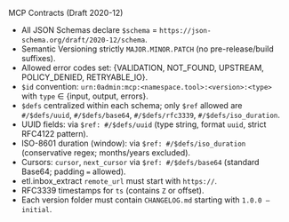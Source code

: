MCP Contracts (Draft 2020-12)

- All JSON Schemas declare `$schema` = `https://json-schema.org/draft/2020-12/schema`.
- Semantic Versioning strictly `MAJOR.MINOR.PATCH` (no pre-release/build suffixes).
- Allowed error codes set: {VALIDATION, NOT_FOUND, UPSTREAM, POLICY_DENIED, RETRYABLE_IO}.
- `$id` convention: `urn:0admin:mcp:<namespace.tool>:<version>:<type>` with `type` ∈ {input, output, errors}.
- `$defs` centralized within each schema; only `$ref` allowed are `#/$defs/uuid`, `#/$defs/base64`, `#/$defs/rfc3339`, `#/$defs/iso_duration`.
- UUID fields: via `$ref: #/$defs/uuid` (type string, format `uuid`, strict RFC4122 pattern).
- ISO-8601 duration (window): via `$ref: #/$defs/iso_duration` (conservative regex; months/years excluded).
- Cursors: `cursor`, `next_cursor` via `$ref: #/$defs/base64` (standard Base64; padding `=` allowed).
- etl.inbox_extract `remote_url` must start with `https://`.
- RFC3339 timestamps for `ts` (contains `Z` or offset).
- Each version folder must contain `CHANGELOG.md` starting with `1.0.0 – initial`.
